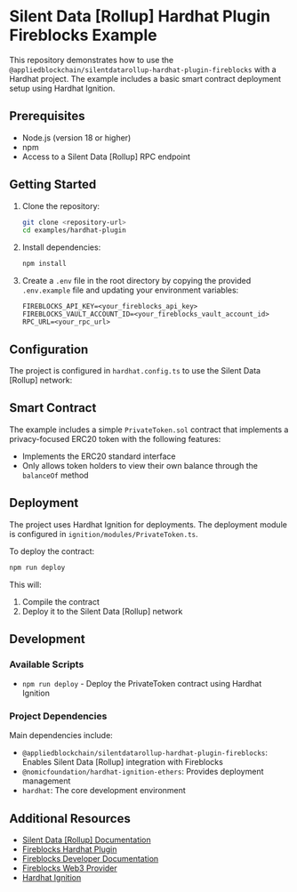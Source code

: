 # Silent Data [Rollup] Hardhat Plugin Fireblocks Example

This repository demonstrates how to use the `@appliedblockchain/silentdatarollup-hardhat-plugin-fireblocks` with a Hardhat project. The example includes a basic smart contract deployment setup using Hardhat Ignition.

## Prerequisites

- Node.js (version 18 or higher)
- npm
- Access to a Silent Data [Rollup] RPC endpoint

## Getting Started

1. Clone the repository:

   ```bash
   git clone <repository-url>
   cd examples/hardhat-plugin
   ```

2. Install dependencies:

   ```bash
   npm install
   ```

3. Create a `.env` file in the root directory by copying the provided `.env.example` file and updating your environment variables:

   ```plaintext
   FIREBLOCKS_API_KEY=<your_fireblocks_api_key>
   FIREBLOCKS_VAULT_ACCOUNT_ID=<your_fireblocks_vault_account_id>
   RPC_URL=<your_rpc_url>
   ```

## Configuration

The project is configured in `hardhat.config.ts` to use the Silent Data [Rollup] network:

## Smart Contract

The example includes a simple `PrivateToken.sol` contract that implements a privacy-focused ERC20 token with the following features:

- Implements the ERC20 standard interface
- Only allows token holders to view their own balance through the `balanceOf` method

## Deployment

The project uses Hardhat Ignition for deployments. The deployment module is configured in `ignition/modules/PrivateToken.ts`.

To deploy the contract:

```bash
npm run deploy
```

This will:

1. Compile the contract
2. Deploy it to the Silent Data [Rollup] network

## Development

### Available Scripts

- `npm run deploy` - Deploy the PrivateToken contract using Hardhat Ignition

### Project Dependencies

Main dependencies include:

- `@appliedblockchain/silentdatarollup-hardhat-plugin-fireblocks`: Enables Silent Data [Rollup] integration with Fireblocks
- `@nomicfoundation/hardhat-ignition-ethers`: Provides deployment management
- `hardhat`: The core development environment

## Additional Resources

- [Silent Data [Rollup] Documentation](https://docs.silentdata.com)
- [Fireblocks Hardhat Plugin](https://developers.fireblocks.com/reference/hardhat-plugin)
- [Fireblocks Developer Documentation](https://developers.fireblocks.com/api)
- [Fireblocks Web3 Provider](https://developers.fireblocks.com/reference/evm-web3-provider)
- [Hardhat Ignition](https://hardhat.org/hardhat-runner/plugins/nomiclabs-hardhat-ignition)
